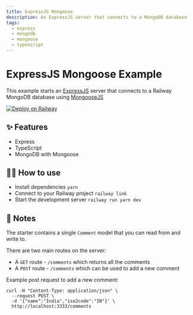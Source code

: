 ```yaml
---
title: ExpressJS Mongoose
description: An ExpressJS server that connects to a MongoDB database
tags:
  - express
  - mongodb
  - mongoose
  - typescript
---
```


# ExpressJS Mongoose Example

This example starts an [ExpressJS](https://expressjs.com/) server that connects to a Railway MongoDB database using [MongooseJS](https://mongoosejs.com/)

[![Deploy on Railway](https://railway.app/button.svg)](https://railway.app/new?template=https%3A%2F%2Fgithub.com%2Frailwayapp%2Fexamples%2Ftree%2Fmaster%2Fexamples%2Fexpressjs-mongoose&plugins=mongodb)

## ✨ Features

- Express
- TypeScript
- MongoDB with Mongoose

## 💁‍♀️ How to use

- Install dependencies `yarn`
- Connect to your Railway project `railway link`
- Start the development server `railway run yarn dev`

## 📝 Notes

The starter contains a single `Comment` model that you can read from and write to.

There are two main routes on the server:

- A `GET` route - `/comments` which returns all the comments
- A `POST` route - `/comments` which can be used to add a new comment

Example post request to add a new comment:

```
curl -H "Content-Type: application/json" \
  --request POST \
  -d '{"name":"India","iso2code":"IN"}' \
  http://localhost:3333/comments
```
